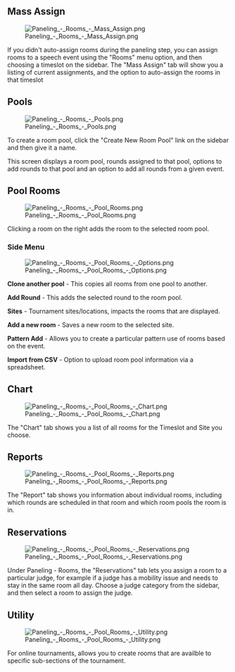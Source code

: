 ## Mass Assign

<figure>
<img src="Paneling_-_Rooms_-_Mass_Assign.png"
title="Paneling_-_Rooms_-_Mass_Assign.png" />
<figcaption>Paneling_-_Rooms_-_Mass_Assign.png</figcaption>
</figure>

If you didn't auto-assign rooms during the paneling step, you can assign
rooms to a speech event using the "Rooms" menu option, and then choosing
a timeslot on the sidebar. The "Mass Assign" tab will show you a listing
of current assignments, and the option to auto-assign the rooms in that
timeslot

## Pools

<figure>
<img src="Paneling_-_Rooms_-_Pools.png"
title="Paneling_-_Rooms_-_Pools.png" />
<figcaption>Paneling_-_Rooms_-_Pools.png</figcaption>
</figure>

To create a room pool, click the "Create New Room Pool" link on the
sidebar and then give it a name.

This screen displays a room pool, rounds assigned to that pool, options
to add rounds to that pool and an option to add all rounds from a given
event.

## Pool Rooms

<figure>
<img src="Paneling_-_Rooms_-_Pool_Rooms.png"
title="Paneling_-_Rooms_-_Pool_Rooms.png" />
<figcaption>Paneling_-_Rooms_-_Pool_Rooms.png</figcaption>
</figure>

Clicking a room on the right adds the room to the selected room pool.

### Side Menu

<figure>
<img src="Paneling_-_Rooms_-_Pool_Rooms_-_Options.png"
title="Paneling_-_Rooms_-_Pool_Rooms_-_Options.png" />
<figcaption>Paneling_-_Rooms_-_Pool_Rooms_-_Options.png</figcaption>
</figure>

**Clone another pool** - This copies all rooms from one pool to another.

**Add Round** - This adds the selected round to the room pool.

**Sites** - Tournament sites/locations, impacts the rooms that are
displayed.

**Add a new room** - Saves a new room to the selected site.

**Pattern Add** - Allows you to create a particular pattern use of rooms
based on the event.

**Import from CSV** - Option to upload room pool information via a
spreadsheet.

## Chart

<figure>
<img src="Paneling_-_Rooms_-_Pool_Rooms_-_Chart.png"
title="Paneling_-_Rooms_-_Pool_Rooms_-_Chart.png" />
<figcaption>Paneling_-_Rooms_-_Pool_Rooms_-_Chart.png</figcaption>
</figure>

The "Chart" tab shows you a list of all rooms for the Timeslot and Site
you choose.

## Reports

<figure>
<img src="Paneling_-_Rooms_-_Pool_Rooms_-_Reports.png"
title="Paneling_-_Rooms_-_Pool_Rooms_-_Reports.png" />
<figcaption>Paneling_-_Rooms_-_Pool_Rooms_-_Reports.png</figcaption>
</figure>

The "Report" tab shows you information about individual rooms, including
which rounds are scheduled in that room and which room pools the room is
in.

## Reservations

<figure>
<img src="Paneling_-_Rooms_-_Pool_Rooms_-_Reservations.png"
title="Paneling_-_Rooms_-_Pool_Rooms_-_Reservations.png" />
<figcaption>Paneling_-_Rooms_-_Pool_Rooms_-_Reservations.png</figcaption>
</figure>

Under Paneling - Rooms, the "Reservations" tab lets you assign a room to
a particular judge, for example if a judge has a mobility issue and
needs to stay in the same room all day. Choose a judge category from the
sidebar, and then select a room to assign the judge.

## Utility

<figure>
<img src="Paneling_-_Rooms_-_Pool_Rooms_-_Utility.png"
title="Paneling_-_Rooms_-_Pool_Rooms_-_Utility.png" />
<figcaption>Paneling_-_Rooms_-_Pool_Rooms_-_Utility.png</figcaption>
</figure>

For online tournaments, allows you to create rooms that are availble to
specific sub-sections of the tournament.